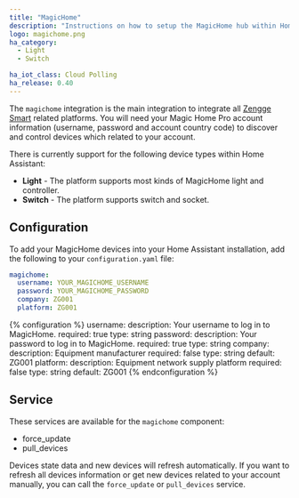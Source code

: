 ```yaml
---
title: "MagicHome"
description: "Instructions on how to setup the MagicHome hub within Home Assistant."
logo: magichome.png
ha_category:
  - Light
  - Switch

ha_iot_class: Cloud Polling
ha_release: 0.40
---
```


The `magichome` integration is the main integration to integrate all [Zengge Smart](http://zengge.com/) related platforms. You will need your Magic Home Pro account information (username, password and account country code) to discover and control devices which related to your account.

There is currently support for the following device types within Home Assistant:


- **Light** - The platform supports most kinds of MagicHome light and controller.
- **Switch** - The platform supports switch and socket.


## Configuration

To add your MagicHome devices into your Home Assistant installation, add the following to your `configuration.yaml` file:

```yaml
magichome:
  username: YOUR_MAGICHOME_USERNAME
  password: YOUR_MAGICHOME_PASSWORD
  company: ZG001
  platform: ZG001
```

{% configuration %}
username:
  description: Your username to log in to MagicHome.
  required: true
  type: string
password:
  description: Your password to log in to MagicHome.
  required: true
  type: string
company:
  description: Equipment manufacturer
  required: false
  type: string
  default: ZG001
platform:
  description: Equipment network supply platform
  required: false
  type: string
  default: ZG001
{% endconfiguration %}

## Service

These services are available for the `magichome` component:

- force_update
- pull_devices

Devices state data and new devices will refresh automatically. If you want to refresh all devices information or get new devices related to your account manually, you can call the `force_update` or `pull_devices` service.
